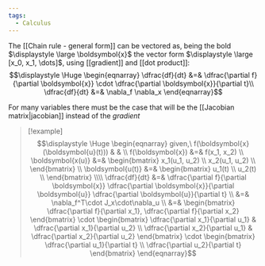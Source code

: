 ```yaml
---
tags:
  - Calculus
---
```

The [[Chain rule - general form]] can be vectored as, being the bold $\displaystyle \large \boldsymbol{x}$ the vector form $\displaystyle \large [x_0, x_1, \dots]$, using [[gradient]] and [[dot product]]: 
$$\displaystyle \Huge \begin{eqnarray} 
\dfrac{df}{dt} &=& 
\dfrac{\partial f}{\partial \boldsymbol{x}}
\cdot
\dfrac{\partial \boldsymbol{x}}{\partial t}\\
\dfrac{df}{dt} &=& 
\nabla_f
\nabla_x
\end{eqnarray}$$

For many variables there must be the case that will be the [[Jacobian matrix|jacobian]] instead of the *gradient*


>[!example]
>$$\displaystyle \Huge \begin{eqnarray} 
>given,\ f(\boldsymbol{x}(\boldsymbol{u}(t))) & & \\
>f(\boldsymbol{x}) &=& f(x_1, x_2) \\
>\boldsymbol{x(u)} &=&
>\begin{bmatrix}  
>x_1(u_1, u_2) \\ 
>x_2(u_1, u_2) \\ 
>\end{bmatrix} \\
>\boldsymbol{u(t)} &=& 
>\begin{bmatrix}  
>u_1(t) \\ 
>u_2(t) \\ 
>\end{bmatrix}
>\\\\
>\dfrac{df}{dt} &=&
>\dfrac{\partial f}{\partial \boldsymbol{x}} 
>\dfrac{\partial \boldsymbol{x}}{\partial \boldsymbol{u}} 
>\dfrac{\partial \boldsymbol{u}}{\partial t} \\
>&=& \nabla_f^T\cdot J_x\cdot\nabla_u \\
>&=& 
>\begin{bmatrix}  
>\dfrac{\partial f}{\partial x_1},
>\dfrac{\partial f}{\partial x_2}
>\end{bmatrix}
>\cdot
>\begin{bmatrix}  
>\dfrac{\partial x_1}{\partial u_1} &
>\dfrac{\partial x_1}{\partial u_2} \\
>\dfrac{\partial x_2}{\partial u_1} &
>\dfrac{\partial x_2}{\partial u_2}
>\end{bmatrix}
>\cdot
>\begin{bmatrix}  
>\dfrac{\partial u_1}{\partial t} \\
>\dfrac{\partial u_2}{\partial t}
>\end{bmatrix}
>\end{eqnarray}$$

